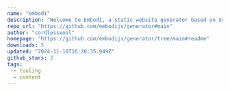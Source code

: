 ```yaml
---
name: "embodi"
description: "Welcome to Embodi, a static website generator based on Svelte and Vite. Embodi renders your pages for a fast load and hydrates them to a Single Page Application (SPA)."
repo_url: "https://github.com/embodijs/generator#main"
author: "cordlesswool"
homepage: "https://github.com/embodijs/generator/tree/main#readme"
downloads: 5
updated: "2024-11-16T16:20:35.949Z"
github_stars: 2
tags: 
  - tooling
  - content
---
```

